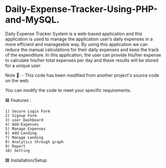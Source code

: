 # Daily-Expense-Tracker-Using-PHP-and-MySQL.

Daily Expense Tracker System is a web-based application and this application is used to manage the application user‘s daily expenses in a more efficient and manageable way. By using this application we can reduce the manual calculations for their daily expenses and keep the track of the expenditure. In this application, the user can provide his/her expense to calculate his/her total expenses per day and these results will be stored for a unique user.

Note 🔴: - This code has been modified from another project's source code on the web.

You can modify the code to meet your specific requirements.

🟦 Features :
    
    1) Secure Login Form 
    2) Signup Form
    3) user Dashboard
    4) Add-Expenses
    5) Manage Expenses
    6) Add-Lending
    7) Manage Lending
    8) Analytics through graph
    9) Report 
    10) Setting
    
🟩 Installation/Setup



  
    
    







